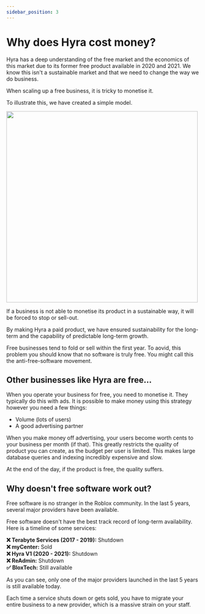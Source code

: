 ```yaml
--- 
sidebar_position: 3
---
```


# Why does Hyra cost money?

Hyra has a deep understanding of the free market and the economics of this market due to its former free product available in 2020 and 2021. We know this isn't a sustainable market and that we need to change the way we do business.

When scaling up a free business, it is tricky to monetise it.

To illustrate this, we have created a simple model.

<img src="/img/money-chart.png" width="500px"/>

If a business is not able to monetise its product in a sustainable way, it will be forced to stop or sell-out.

By making Hyra a paid product, we have ensured sustainability for the long-term and the capability of predictable long-term growth.

Free businesses tend to fold or sell within the first year. To aovid, this problem you should know that no software is truly free. You might call this the anti-free-software movement. 

## Other businesses like Hyra are free...

When you operate your business for free, you need to monetise it. They typically do this with ads. It is possible to make money using this strategy however you need a few things:

- Volume (lots of users)
- A good advertising partner

When you make money off advertising, your users become worth cents to your business per month (if that). This greatly restricts the quality of product you can create, as the budget per user is limited. This makes large database queries and indexing incredibly expensive and slow.

At the end of the day, if the product is free, the quality suffers.

## Why doesn't free software work out?

Free software is no stranger in the Roblox community. In the last 5 years, several major providers have been available.

Free software doesn't have the best track record of long-term availability. Here is a timeline of some services:

**❌ Terabyte Services (2017 - 2019):** Shutdown<br/>
**❌ myCenter:** Sold<br/>
**❌ Hyra V1 (2020 - 2021):** Shutdown<br/>
**❌ ReAdmin:** Shutdown<br/>
**✅ BloxTech:** Still available<br/>

As you can see, only one of the major providers launched in the last 5 years is still available today. 

Each time a service shuts down or gets sold, you have to migrate your entire business to a new provider, which is a massive strain on your staff.